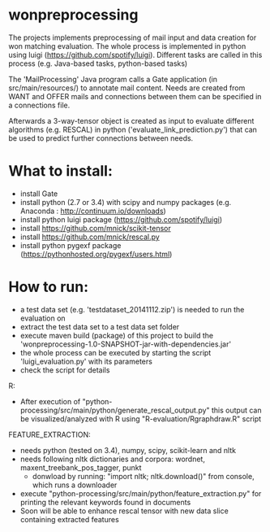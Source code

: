 wonpreprocessing
================
The projects implements preprocessing of mail input and data creation for won matching evaluation.
The whole process is implemented in python using luigi (https://github.com/spotify/luigi).
Different tasks are called in this process (e.g. Java-based tasks, python-based tasks)

The 'MailProcessing' Java program calls a Gate application (in src/main/resources/) to annotate mail content.
Needs are created from WANT and OFFER mails and connections between them can be specified in a connections file.

Afterwards a 3-way-tensor object is created as input to evaluate different algorithms (e.g. RESCAL)
in python ('evaluate_link_prediction.py') that can be used to predict further connections between needs.


What to install:
================
* install Gate
* install python (2.7 or 3.4) with scipy and numpy packages (e.g. Anaconda : http://continuum.io/downloads)
* install python luigi package (https://github.com/spotify/luigi)
* install https://github.com/mnick/scikit-tensor
* install https://github.com/mnick/rescal.py
* install python pygexf package (https://pythonhosted.org/pygexf/users.html)


How to run:
============
* a test data set (e.g. 'testdataset_20141112.zip') is needed to run the evaluation on
* extract the test data set to a test data set folder
* execute maven build (package) of this project to build the 'wonpreprocessing-1.0-SNAPSHOT-jar-with-dependencies.jar'
* the whole process can be executed by starting the script 'luigi_evaluation.py' with its parameters
* check the script for details




R:
* After execution of "python-processing/src/main/python/generate_rescal_output.py" this output can be
visualized/analyzed with R using "R-evaluation/Rgraphdraw.R" script

FEATURE_EXTRACTION:
* needs python (tested on 3.4), numpy, scipy, scikit-learn and nltk
* needs following nltk dictionaries and corpora: wordnet, maxent_treebank_pos_tagger, punkt
    - donwload by running: "import nltk; nltk.download()" from console, which runs a downloader
* execute "python-processing/src/main/python/feature_extraction.py" for printing the relevant keywords found in documents
* Soon will be able to enhance rescal tensor with new data slice containing extracted features


